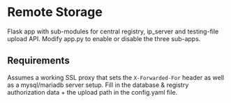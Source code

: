 # Remote Storage

Flask app with sub-modules for central registry, ip_server and testing-file upload API.
Modify app.py to enable or disable the three sub-apps.

## Requirements
Assumes a working SSL proxy that sets the `X-Forwarded-For` header as well as a mysql/mariadb server setup.
Fill in the database & registry authorization data + the upload path in the config.yaml file.

